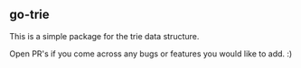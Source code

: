 ## go-trie

This is a simple package for the trie data structure.

Open PR's if you come across any bugs or features you would like to add. :)

